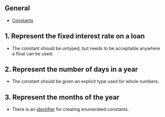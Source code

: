 ## General

- [Constants][const]

## 1. Represent the fixed interest rate on a loan

- The constant should be untyped, but needs to be acceptable anywhere a float can be used.

## 2. Represent the number of days in a year

- The constant should be given an explicit type used for whole numbers.

## 3. Represent the months of the year

- There is an [identifier][iota] for creating enumerated constants.

[const]: https://golang.org/doc/effective_go.html#constants
[iota]: https://golang.org/ref/spec#Iota
